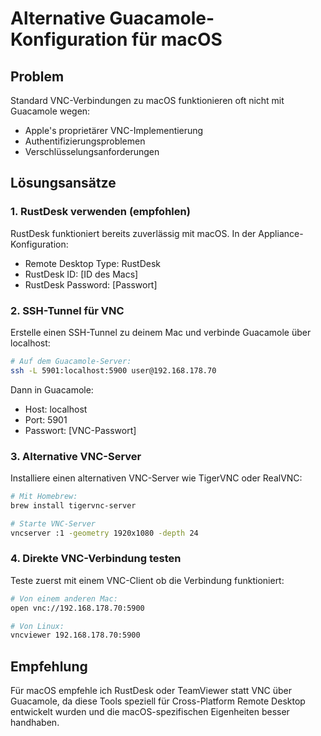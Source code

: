 # Alternative Guacamole-Konfiguration für macOS

## Problem
Standard VNC-Verbindungen zu macOS funktionieren oft nicht mit Guacamole wegen:
- Apple's proprietärer VNC-Implementierung
- Authentifizierungsproblemen
- Verschlüsselungsanforderungen

## Lösungsansätze

### 1. RustDesk verwenden (empfohlen)
RustDesk funktioniert bereits zuverlässig mit macOS. In der Appliance-Konfiguration:
- Remote Desktop Type: RustDesk
- RustDesk ID: [ID des Macs]
- RustDesk Password: [Passwort]

### 2. SSH-Tunnel für VNC
Erstelle einen SSH-Tunnel zu deinem Mac und verbinde Guacamole über localhost:

```bash
# Auf dem Guacamole-Server:
ssh -L 5901:localhost:5900 user@192.168.178.70
```

Dann in Guacamole:
- Host: localhost
- Port: 5901
- Passwort: [VNC-Passwort]

### 3. Alternative VNC-Server
Installiere einen alternativen VNC-Server wie TigerVNC oder RealVNC:

```bash
# Mit Homebrew:
brew install tigervnc-server

# Starte VNC-Server
vncserver :1 -geometry 1920x1080 -depth 24
```

### 4. Direkte VNC-Verbindung testen
Teste zuerst mit einem VNC-Client ob die Verbindung funktioniert:

```bash
# Von einem anderen Mac:
open vnc://192.168.178.70:5900

# Von Linux:
vncviewer 192.168.178.70:5900
```

## Empfehlung
Für macOS empfehle ich RustDesk oder TeamViewer statt VNC über Guacamole, da diese Tools speziell für Cross-Platform Remote Desktop entwickelt wurden und die macOS-spezifischen Eigenheiten besser handhaben.
